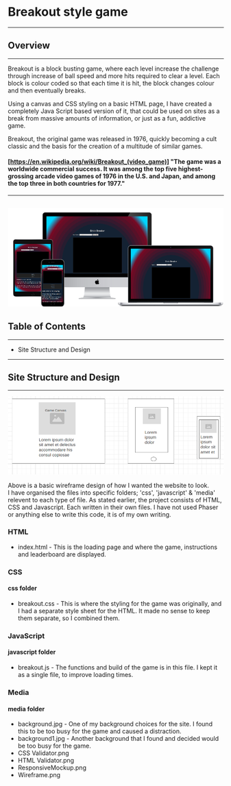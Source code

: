 # Breakout style game
---
## Overview
---
Breakout is a block busting game, where each level increase the challenge through increase of ball speed and more hits required to clear a level.
Each block is colour coded so that each time it is hit, the block changes colour and then eventually breaks.

Using a canvas and CSS styling on a basic HTML page, I have created a completely Java Script based version of it, that could be used on sites as a break from massive amounts of information, or just as a fun, addictive game.

Breakout, the original game was released in 1976, quickly becoming a cult classic and the basis for the creation of a multitude of similar games.

#### [https://en.wikipedia.org/wiki/Breakout_(video_game)] "The game was a worldwide commercial success. It was among the top five highest-grossing arcade video games of 1976 in the U.S. and Japan, and among the top three in both countries for 1977."
---
![responsive website](media/ResponsiveMockup.png "Mock-up of the responsive website")
---
## Table of Contents
---

- Site Structure and Design

---
## Site Structure and Design
---
![wireframe of site](media/Wireframe.png "Wireframe image of the layout of the site, on 3 screen sizes")

Above is a basic wireframe design of how I wanted the website to look.  
I have organised the files into specific folders; 'css', 'javascript' & 'media' relevent to each type of file. As stated earlier, the project consists of HTML, CSS and Javascript.  Each written in their own files.  I have not used Phaser or anything else to write this code, it is of my own writing.  

### HTML

- index.html - This is the loading page and where the game, instructions and leaderboard are displayed.

### CSS
  #### css folder
- breakout.css - This is where the styling for the game was originally, and I had a separate style sheet for the HTML.  It made no sense to keep them separate, so I combined them.

### JavaScript
  #### javascript folder
- breakout.js - The functions and build of the game is in this file.  I kept it as a single file, to improve loading times.

### Media
  #### media folder
- background.jpg - One of my background choices for the site.  I found this to be too busy for the game and caused a distraction.
- background1.jpg - Another background that I found and decided would be too busy for the game.
- CSS Validator.png
- HTML Validator.png
- ResponsiveMockup.png
- Wireframe.png

